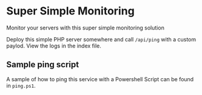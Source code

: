 # Super Simple Monitoring
Monitor your servers with this super simple monitoring solution

Deploy this simple PHP server somewhere and call `/api/ping` with a custom paylod.
View the logs in the index file.

## Sample ping script

A sample of how to ping this service with a Powershell Script can be found in `ping.ps1`.